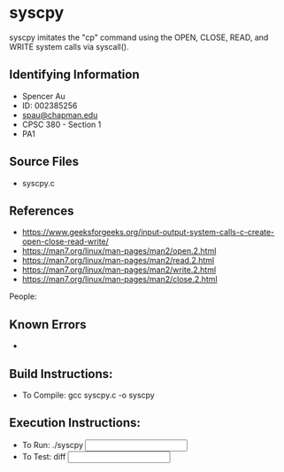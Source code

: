 # syscpy

syscpy imitates the "cp" command using the OPEN, CLOSE, READ, and WRITE system calls via syscall().

## Identifying Information

* Spencer Au
* ID: 002385256
* spau@chapman.edu
* CPSC 380 - Section 1
* PA1


## Source Files
* syscpy.c

## References
* https://www.geeksforgeeks.org/input-output-system-calls-c-create-open-close-read-write/
* https://man7.org/linux/man-pages/man2/open.2.html
* https://man7.org/linux/man-pages/man2/read.2.html
* https://man7.org/linux/man-pages/man2/write.2.html
* https://man7.org/linux/man-pages/man2/close.2.html


People:

## Known Errors
*

## Build Instructions:
* To Compile: gcc syscpy.c -o syscpy

## Execution Instructions:
* To Run: ./syscpy <input file> <output file>
* To Test: diff <input file> <output file>
